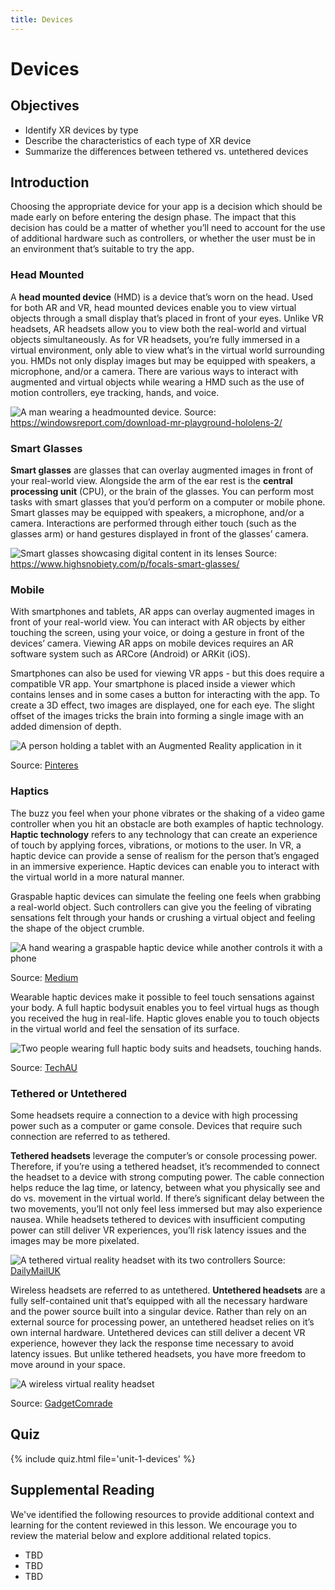 ```yaml
---
title: Devices
---
```


# Devices

## Objectives

- Identify XR devices by type
- Describe the characteristics of each type of XR device
- Summarize the differences between tethered vs. untethered devices

## Introduction

Choosing the appropriate device for your app is a decision which should be made early on before entering the design phase. The impact that this decision has could be a matter of whether you’ll need to account for the use of additional hardware such as controllers, or whether the user must be in an environment that’s suitable to try the app.

### Head Mounted

A **head mounted device** (HMD) is a device that’s worn on the head. Used for both AR and VR, head mounted devices enable you to view virtual objects through a small display that’s placed in front of your eyes. Unlike VR headsets, AR headsets allow you to view both the real-world and virtual objects simultaneously. As for VR headsets, you’re fully immersed in a virtual environment, only able to view what’s in the virtual world surrounding you. HMDs not only display images but may be equipped with speakers, a microphone, and/or a camera. There are various ways to interact with augmented and virtual objects while wearing a HMD such as the use of motion controllers, eye tracking, hands, and voice.

![A man wearing a headmounted device.](/assets/img/unit-1/head-mounted-device.jpg)
Source: <https://windowsreport.com/download-mr-playground-hololens-2/>

### Smart Glasses

**Smart glasses** are glasses that can overlay augmented images in front of your real-world view. Alongside the arm of the ear rest is the **central processing unit** (CPU), or the brain of the glasses. You can perform most tasks with smart glasses that you’d perform on a computer or mobile phone. Smart glasses may be equipped with speakers, a microphone, and/or a camera. Interactions are performed through either touch (such as the glasses arm) or hand gestures displayed in front of the glasses’ camera.

![Smart glasses showcasing digital content in its lenses](/assets/img/unit-1/smart-glasses.png)
Source: <https://www.highsnobiety.com/p/focals-smart-glasses/>

### Mobile

With smartphones and tablets, AR apps can overlay augmented images in front of your real-world view. You can interact with AR objects by either touching the screen, using your voice, or doing a gesture in front of the devices’ camera. Viewing AR apps on mobile devices requires an AR software system such as ARCore (Android) or ARKit (iOS).


Smartphones can also be used for viewing VR apps - but this does require a compatible VR app. Your smartphone is placed inside a viewer which contains lenses and in some cases a button for interacting with the app. To create a 3D effect, two images are displayed, one for each eye. The slight offset of the images tricks the brain into forming a single image with an added dimension of depth.

![A person holding a tablet with an Augmented Reality application in it ](/assets/img/unit-1/ar-tablet.jpg)

Source: [Pinteres](https://www.pinterest.co.uk/pin/1618549850501345/)


### Haptics

The buzz you feel when your phone vibrates or the shaking of a video game controller when you hit an obstacle are both examples of haptic technology. **Haptic technology** refers to any technology that can create an experience of touch by applying forces, vibrations, or motions to the user. In VR, a haptic device can provide a sense of realism for the person that’s engaged in an immersive experience. Haptic devices can enable you to interact with the virtual world in a more natural manner.

Graspable haptic devices can simulate the feeling one feels when grabbing a real-world object. Such controllers can give you the feeling of vibrating sensations felt through your hands or crushing a virtual object and feeling the shape of the object crumble.

![A hand wearing a graspable haptic device while another controls it with a phone](/assets/img/unit-1/haptics.png)

Source: [Medium](https://medium.com/free-code-camp/haptics-for-mobile-ar-how-to-enhance-arkit-apps-with-a-sense-of-touch-151d9e9c9950)

Wearable haptic devices make it possible to feel touch sensations against your body. A full haptic bodysuit enables you to feel virtual hugs as though you received the hug in real-life. Haptic gloves enable you to touch objects in the virtual world and feel the sensation of its surface.

![Two people wearing full haptic body suits and headsets, touching hands.](/assets/img/unit-1/haptic-suit.jpg)

Source: [TechAU](https://techau.com.au/get-ready-to-feel-vr-with-a-full-body-haptic-suit/)


### Tethered or Untethered

Some headsets require a connection to a device with high processing power such as a computer or game console. Devices that require such connection are referred to as tethered.


**Tethered headsets** leverage the computer’s or console processing power. Therefore, if you’re using a tethered headset, it’s recommended to connect the headset to a device with strong computing power. The cable connection helps reduce the lag time, or latency, between what you physically see and do vs. movement in the virtual world. If there’s significant delay between the two movements, you’ll not only feel less immersed but may also experience nausea. While headsets tethered to devices with insufficient computing power can still deliver VR experiences, you’ll risk latency issues and the images may be more pixelated.

![A tethered virtual reality headset with its two controllers ](/assets/img/unit-1/tethered-headset.jpg)
Source: [DailyMailUK](https://www.dailymail.co.uk/sciencetech/article-8254251/Best-VR-headsets-escape-reality-short-while.html)


Wireless headsets are referred to as untethered. **Untethered headsets** are a fully self-contained unit that’s equipped with all the necessary hardware and the power source built into a singular device. Rather than rely on an external source for processing power, an untethered headset relies on it’s own internal hardware. Untethered devices can still deliver a decent VR experience, however they lack the response time necessary to avoid latency issues. But unlike tethered headsets, you have more freedom to move around in your space.

![A wireless virtual reality headset](/assets/img/unit-1/wireless-headset.jpg)

Source: [GadgetComrade](https://gadgetcomrade.com/oculus-go-standalone/)


## Quiz

{% include quiz.html file='unit-1-devices' %}

## Supplemental Reading

We've identified the following resources to provide additional context and learning for the content reviewed in this lesson. We encourage you to review the material below and explore additional related topics.

- TBD
- TBD
- TBD